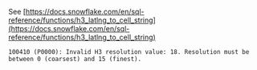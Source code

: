 See [https://docs.snowflake.com/en/sql-reference/functions/h3_latlng_to_cell_string](https://docs.snowflake.com/en/sql-reference/functions/h3_latlng_to_cell_string)
```
100410 (P0000): Invalid H3 resolution value: 18. Resolution must be between 0 (coarsest) and 15 (finest).
```
